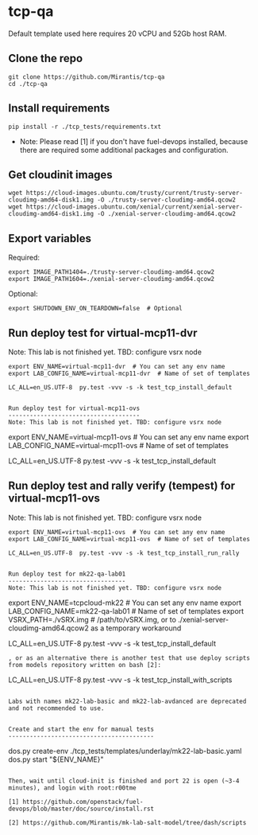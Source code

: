 # tcp-qa

Default template used here requires 20 vCPU and 52Gb host RAM.

Clone the repo
--------------
```
git clone https://github.com/Mirantis/tcp-qa
cd ./tcp-qa
```

Install requirements
--------------------
```
pip install -r ./tcp_tests/requirements.txt
```
* Note: Please read [1] if you don't have fuel-devops installed, because there are required some additional packages and configuration.

Get cloudinit images
--------------------
```
wget https://cloud-images.ubuntu.com/trusty/current/trusty-server-cloudimg-amd64-disk1.img -O ./trusty-server-cloudimg-amd64.qcow2
wget https://cloud-images.ubuntu.com/xenial/current/xenial-server-cloudimg-amd64-disk1.img -O ./xenial-server-cloudimg-amd64.qcow2
```
Export variables
----------------

Required:
```
export IMAGE_PATH1404=./trusty-server-cloudimg-amd64.qcow2
export IMAGE_PATH1604=./xenial-server-cloudimg-amd64.qcow2
```

Optional:
```
export SHUTDOWN_ENV_ON_TEARDOWN=false  # Optional
```

Run deploy test for virtual-mcp11-dvr
-------------------------------------
Note: This lab is not finished yet. TBD: configure vsrx node
```
export ENV_NAME=virtual-mcp11-dvr  # You can set any env name
export LAB_CONFIG_NAME=virtual-mcp11-dvr  # Name of set of templates

LC_ALL=en_US.UTF-8  py.test -vvv -s -k test_tcp_install_default


Run deploy test for virtual-mcp11-ovs
-------------------------------------
Note: This lab is not finished yet. TBD: configure vsrx node
```
export ENV_NAME=virtual-mcp11-ovs  # You can set any env name
export LAB_CONFIG_NAME=virtual-mcp11-ovs  # Name of set of templates

LC_ALL=en_US.UTF-8  py.test -vvv -s -k test_tcp_install_default


Run deploy test and rally verify (tempest) for virtual-mcp11-ovs
----------------------------------------------------------------
Note: This lab is not finished yet. TBD: configure vsrx node
```
export ENV_NAME=virtual-mcp11-ovs  # You can set any env name
export LAB_CONFIG_NAME=virtual-mcp11-ovs  # Name of set of templates

LC_ALL=en_US.UTF-8  py.test -vvv -s -k test_tcp_install_run_rally


Run deploy test for mk22-qa-lab01
---------------------------------
Note: This lab is not finished yet. TBD: configure vsrx node
```
export ENV_NAME=tcpcloud-mk22  # You can set any env name
export LAB_CONFIG_NAME=mk22-qa-lab01  # Name of set of templates
export VSRX_PATH=./vSRX.img           # /path/to/vSRX.img, or to ./xenial-server-cloudimg-amd64.qcow2 as a temporary workaround

LC_ALL=en_US.UTF-8  py.test -vvv -s -k test_tcp_install_default
```
, or as an alternative there is another test that use deploy scripts from models repository written on bash [2]:
```
LC_ALL=en_US.UTF-8  py.test -vvv -s -k test_tcp_install_with_scripts
```

Labs with names mk22-lab-basic and mk22-lab-avdanced are deprecated and not recommended to use.


Create and start the env for manual tests
-----------------------------------------
```
dos.py create-env ./tcp_tests/templates/underlay/mk22-lab-basic.yaml
dos.py start "${ENV_NAME}"
```

Then, wait until cloud-init is finished and port 22 is open (~3-4 minutes), and login with root:r00tme

[1] https://github.com/openstack/fuel-devops/blob/master/doc/source/install.rst

[2] https://github.com/Mirantis/mk-lab-salt-model/tree/dash/scripts
